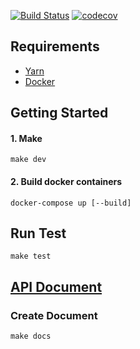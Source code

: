 [![Build Status](https://api.travis-ci.com/ridi/kcp-http-proxy.svg)](https://api.travis-ci.com/ridi/kcp-http-proxy.svg) [![codecov](https://codecov.io/gh/ridi/kcp-http-proxy/branch/master/graph/badge.svg)](https://codecov.io/gh/ridi/kcp-http-proxy)

## Requirements
- [Yarn](https://yarnpkg.com/en/docs/install#mac-stable)
- [Docker](https://store.docker.com/editions/community/docker-ce-desktop-mac)

## Getting Started
#### 1. Make
```shell
make dev
```

#### 2. Build docker containers
```shell
docker-compose up [--build] 
```

## Run Test
```shell
make test
```

## [API Document](https://ridi.github.io/kcp-http-proxy/)

### Create Document
```shell
make docs
```
